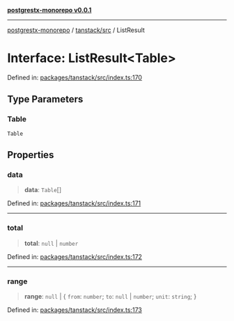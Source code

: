 [**postgrestx-monorepo v0.0.1**](../../../README.md)

---

[postgrestx-monorepo](../../../README.md) / [tanstack/src](../README.md) / ListResult

# Interface: ListResult\<Table\>

Defined in: [packages/tanstack/src/index.ts:170](https://github.com/samuelagm/postgrestx/blob/7b606dc406c6da40c0579c7268eb7cd998b69db8/packages/tanstack/src/index.ts#L170)

## Type Parameters

### Table

`Table`

## Properties

### data

> **data**: `Table`[]

Defined in: [packages/tanstack/src/index.ts:171](https://github.com/samuelagm/postgrestx/blob/7b606dc406c6da40c0579c7268eb7cd998b69db8/packages/tanstack/src/index.ts#L171)

---

### total

> **total**: `null` \| `number`

Defined in: [packages/tanstack/src/index.ts:172](https://github.com/samuelagm/postgrestx/blob/7b606dc406c6da40c0579c7268eb7cd998b69db8/packages/tanstack/src/index.ts#L172)

---

### range

> **range**: `null` \| \{ `from`: `number`; `to`: `null` \| `number`; `unit`: `string`; \}

Defined in: [packages/tanstack/src/index.ts:173](https://github.com/samuelagm/postgrestx/blob/7b606dc406c6da40c0579c7268eb7cd998b69db8/packages/tanstack/src/index.ts#L173)
